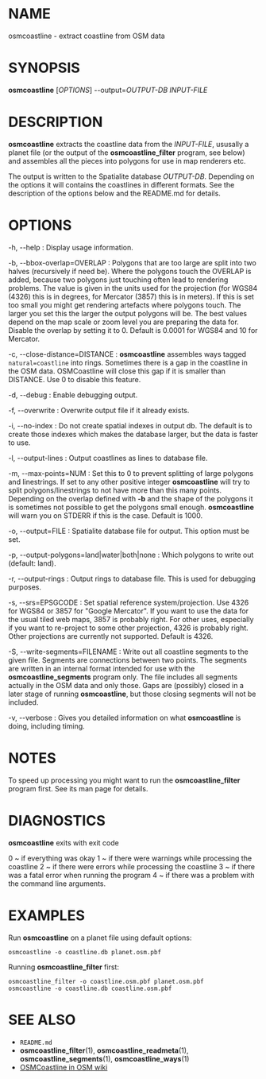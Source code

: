 
# NAME

osmcoastline - extract coastline from OSM data


# SYNOPSIS

**osmcoastline** \[*OPTIONS*\] --output=*OUTPUT-DB* *INPUT-FILE*


# DESCRIPTION

**osmcoastline** extracts the coastline data from the *INPUT-FILE*, ususally
a planet file (or the output of the **osmcoastline_filter** program, see below)
and assembles all the pieces into polygons for use in map renderers etc.

The output is written to the Spatialite database *OUTPUT-DB*. Depending on the
options it will contains the coastlines in different formats. See the
description of the options below and the README.md for details.


# OPTIONS

-h, --help
:   Display usage information.

-b, --bbox-overlap=OVERLAP
:   Polygons that are too large are split into two halves (recursively if need
    be). Where the polygons touch the OVERLAP is added, because two polygons
    just touching often lead to rendering problems. The value is given in the
    units used for the projection (for WGS84 (4326) this is in degrees, for
    Mercator (3857) this is in meters). If this is set too small you might get
    rendering artefacts where polygons touch. The larger you set this the
    larger the output polygons will be. The best values depend on the map scale
    or zoom level you are preparing the data for. Disable the overlap by
    setting it to 0. Default is 0.0001 for WGS84 and 10 for Mercator.

-c, --close-distance=DISTANCE
:   **osmcoastline** assembles ways tagged `natural=coastline` into rings.
    Sometimes there is a gap in the coastline in the OSM data. OSMCoastline
    will close this gap if it is smaller than DISTANCE. Use 0 to disable this
    feature.

-d, --debug
:   Enable debugging output.

-f, --overwrite
:   Overwrite output file if it already exists.

-i, --no-index
:   Do not create spatial indexes in output db. The default is to create those
    indexes which makes the database larger, but the data is faster to use.

-l, --output-lines
:   Output coastlines as lines to database file.

-m, --max-points=NUM
:   Set this to 0 to prevent splitting of large polygons and linestrings. If
    set to any other positive integer **osmcoastline** will try to split
    polygons/linestrings to not have more than this many points. Depending on
    the overlap defined with **-b** and the shape of the polygons it is
    sometimes not possible to get the polygons small enough. **osmcoastline**
    will warn you on STDERR if this is the case. Default is 1000.

-o, --output=FILE
:   Spatialite database file for output. This option must be set.

-p, --output-polygons=land|water|both|none
:   Which polygons to write out (default: land).

-r, --output-rings
:   Output rings to database file. This is used for debugging purposes.

-s, --srs=EPSGCODE
:   Set spatial reference system/projection. Use 4326 for WGS84 or 3857 for
    "Google Mercator". If you want to use the data for the usual tiled web
    maps, 3857 is probably right. For other uses, especially if you want to
    re-project to some other projection, 4326 is probably right. Other
    projections are currently not supported. Default is 4326.

-S, --write-segments=FILENAME
:   Write out all coastline segments to the given file. Segments are
    connections between two points. The segments are written in an internal
    format intended for use with the **osmcoastline_segments** program
    only. The file includes all segments actually in the OSM data and only
    those. Gaps are (possibly) closed in a later stage of running
    **osmcoastline**, but those closing segments will not be included.

-v, --verbose
:   Gives you detailed information on what **osmcoastline** is doing,
    including timing.


# NOTES

To speed up processing you might want to run the **osmcoastline_filter**
program first. See its man page for details.


# DIAGNOSTICS

**osmcoastline** exits with exit code

0
  ~ if everything was okay
1
  ~ if there were warnings while processing the coastline
2
  ~ if there were errors while processing the coastline
3
  ~ if there was a fatal error when running the program
4
  ~ if there was a problem with the command line arguments.


# EXAMPLES

Run **osmcoastline** on a planet file using default options:

    osmcoastline -o coastline.db planet.osm.pbf

Running **osmcoastline_filter** first:

    osmcoastline_filter -o coastline.osm.pbf planet.osm.pbf
    osmcoastline -o coastline.db coastline.osm.pbf


# SEE ALSO

* `README.md`
* **osmcoastline_filter**(1), **osmcoastline_readmeta**(1),
  **osmcoastline_segments**(1), **osmcoastline_ways**(1)
* [OSMCoastline in OSM wiki](http://wiki.openstreetmap.org/wiki/OSMCoastline)

